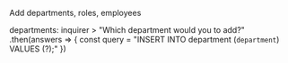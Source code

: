Add departments, roles, employees

departments:
inquirer > "Which department would you to add?"
.then(answers => {
    const query = "INSERT INTO department (`department`) VALUES (?);"
})
